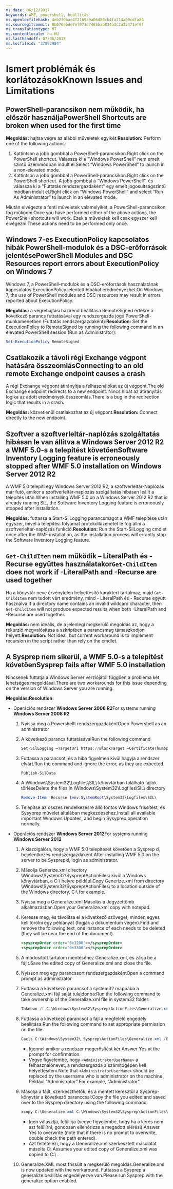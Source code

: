 ```yaml
---
ms.date: 06/12/2017
keywords: WMF, powershell, beállítás
ms.openlocfilehash: 4eb2f0bac4f2169a9a06d80cb4fa214a09cdfa86
ms.sourcegitcommit: 8b076ebde7ef971d7465bab834a3c2a32471ef6f
ms.translationtype: MT
ms.contentlocale: hu-HU
ms.lasthandoff: 07/06/2018
ms.locfileid: "37892984"
---
```

# <a name="known-issues-and-limitations"></a><span data-ttu-id="3f031-102">Ismert problémák és korlátozások</span><span class="sxs-lookup"><span data-stu-id="3f031-102">Known Issues and Limitations</span></span>

## <a name="powershell-shortcuts-are-broken-when-used-for-the-first-time"></a><span data-ttu-id="3f031-103">PowerShell-parancsikon nem működik, ha először használja</span><span class="sxs-lookup"><span data-stu-id="3f031-103">PowerShell Shortcuts are broken when used for the first time</span></span>

<span data-ttu-id="3f031-104">**Megoldás:** hajtsa végre az alábbi műveletek egyikét:</span><span class="sxs-lookup"><span data-stu-id="3f031-104">**Resolution:** Perform one of the following actions:</span></span>

1. <span data-ttu-id="3f031-105">Kattintson a jobb gombbal a PowerShell-parancsikon.</span><span class="sxs-lookup"><span data-stu-id="3f031-105">Right click on the PowerShell shortcut.</span></span> <span data-ttu-id="3f031-106">Válassza ki a "Windows PowerShell" nem emelt szintű üzemmódban indult el.</span><span class="sxs-lookup"><span data-stu-id="3f031-106">Select “Windows PowerShell” to launch in a non-elevated mode.</span></span>
2. <span data-ttu-id="3f031-107">Kattintson a jobb gombbal a PowerShell-parancsikon.</span><span class="sxs-lookup"><span data-stu-id="3f031-107">Right click on the PowerShell shortcut.</span></span> <span data-ttu-id="3f031-108">A jobb gombbal a "Windows PowerShell", és válassza ki a "Futtatás rendszergazdaként" egy emelt jogosultságszintű módban indult el.</span><span class="sxs-lookup"><span data-stu-id="3f031-108">Right click on “Windows PowerShell” and select “Run As Administrator” to launch in an elevated mode.</span></span>

<span data-ttu-id="3f031-109">Miután elvégezte a fenti műveletek valamelyikét, a PowerShell-parancsikon fog működni.</span><span class="sxs-lookup"><span data-stu-id="3f031-109">Once you have performed either of the above actions, the PowerShell shortcuts will work.</span></span> <span data-ttu-id="3f031-110">Ezek a műveletek kell csak egyszer kell elvégezni.</span><span class="sxs-lookup"><span data-stu-id="3f031-110">These actions need to be performed only once.</span></span>

## <a name="powershell-modules-and-dsc-resources-report-errors-about-executionpolicy-on-windows-7"></a><span data-ttu-id="3f031-111">Windows 7-es ExecutionPolicy kapcsolatos hibák PowerShell-modulok és a DSC-erőforrások jelentése</span><span class="sxs-lookup"><span data-stu-id="3f031-111">PowerShell Modules and DSC Resources report errors about ExecutionPolicy on Windows 7</span></span>

<span data-ttu-id="3f031-112">Windows 7, a PowerShell-modulok és a DSC-erőforrások használatának kapcsolatos ExecutionPolicy jelentett hibákat eredményezhet.</span><span class="sxs-lookup"><span data-stu-id="3f031-112">On Windows 7, the use of PowerShell modules and DSC resources may result in errors reported about ExecutionPolicy.</span></span>

<span data-ttu-id="3f031-113">**Megoldás:** a végrehajtási házirend beállítása RemoteSigned értékre a következő parancs futtatásával egy rendszergazda jogú PowerShell-munkamenetben (Futtatás rendszergazdaként):</span><span class="sxs-lookup"><span data-stu-id="3f031-113">**Resolution:** Set the ExecutionPolicy to RemoteSigned by running the following command in an elevated PowerShell session (Run as Administrator):</span></span>

```powershell
Set-ExecutionPolicy RemoteSigned
```

## <a name="connecting-to-an-old-remote-exchange-endpoint-causes-a-crash"></a><span data-ttu-id="3f031-114">Csatlakozik a távoli régi Exchange végpont hatására összeomlás</span><span class="sxs-lookup"><span data-stu-id="3f031-114">Connecting to an old remote Exchange endpoint causes a crash</span></span>

<span data-ttu-id="3f031-115">A régi Exchange végpont átirányítja a felhasználókat az új végpont.</span><span class="sxs-lookup"><span data-stu-id="3f031-115">The old Exchange endpoint redirects to a new endpoint.</span></span> <span data-ttu-id="3f031-116">Nincs hibát az átirányítás logika az adott eredmények összeomlás.</span><span class="sxs-lookup"><span data-stu-id="3f031-116">There is a bug in the redirection logic that results in a crash.</span></span>

<span data-ttu-id="3f031-117">**Megoldás:** közvetlenül csatlakozhat az új végpont.</span><span class="sxs-lookup"><span data-stu-id="3f031-117">**Resolution:** Connect directly to the new endpoint.</span></span>

## <a name="software-inventory-logging-feature-is-erroneously-stopped-after-wmf-50-installation-on-windows-server-2012-r2"></a><span data-ttu-id="3f031-118">Szoftver a szoftverleltár-naplózás szolgáltatás hibásan le van állítva a Windows Server 2012 R2 a WMF 5.0-s a telepítést követően</span><span class="sxs-lookup"><span data-stu-id="3f031-118">Software Inventory Logging feature is erroneously stopped after WMF 5.0 installation on Windows Server 2012 R2</span></span>

<span data-ttu-id="3f031-119">A WMF 5.0 telepíti egy Windows Server 2012 R2, a szoftverleltár-Naplózás már futó, amikor a szoftverleltár-naplózás szolgáltatás hibásan leállt a telepítés után.</span><span class="sxs-lookup"><span data-stu-id="3f031-119">When installing WMF 5.0 on a Windows Server 2012 R2 that is already running SIL, the Software Inventory Logging feature is erroneously stopped after installation.</span></span>

<span data-ttu-id="3f031-120">**Megoldás:** futtassa a Start-SilLogging parancsmagot a WMF telepítése után egyszer, mivel a telepítési folyamat protokollüzenetet le fog állni a szoftverleltár-naplózás funkció.</span><span class="sxs-lookup"><span data-stu-id="3f031-120">**Resolution:** Run the Start-SilLogging cmdlet once after the WMF installation, as the installation process will errantly stop the Software Inventory Logging feature.</span></span>

## <a name="get-childitem-does-not-work-if--literalpath-and--recurse-are-used-together"></a><span data-ttu-id="3f031-121">`Get-ChildItem` nem működik – LiteralPath és - Recurse együttes használatakor</span><span class="sxs-lookup"><span data-stu-id="3f031-121">`Get-ChildItem` does not work if -LiteralPath and -Recurse are used together</span></span>

<span data-ttu-id="3f031-122">Ha a könyvtár neve érvénytelen helyettesítő karaktert tartalmaz, majd `Get-ChildItem` nem tudott várt eredmény, mind - LiteralPath és - Recurse együtt használva.</span><span class="sxs-lookup"><span data-stu-id="3f031-122">If a directory name contains an invalid wildcard character, then `Get-ChildItem` will not produce expected results when both -LiteralPath and -Recurse are used together.</span></span>

<span data-ttu-id="3f031-123">**Megoldás:** nem ideális, de a jelenlegi megkerülő megoldás az, hogy a rekurzió megvalósítása a szkriptben a parancsmag támaszkodjon helyett.</span><span class="sxs-lookup"><span data-stu-id="3f031-123">**Resolution:** Not ideal, but current workaround is to implement recursion in the script rather than rely on the cmdlet.</span></span>

## <a name="sysprep-fails-after-wmf-50-installation"></a><span data-ttu-id="3f031-124">A Sysprep nem sikerül, a WMF 5.0-s a telepítést követően</span><span class="sxs-lookup"><span data-stu-id="3f031-124">Sysprep fails after WMF 5.0 installation</span></span>

<span data-ttu-id="3f031-125">Nincsenek futtatja a Windows Server verziójától függően a probléma két lehetséges megoldásai.</span><span class="sxs-lookup"><span data-stu-id="3f031-125">There are two workarounds for this issue depending on the version of Windows Server you are running.</span></span>

<span data-ttu-id="3f031-126">**Megoldás:**</span><span class="sxs-lookup"><span data-stu-id="3f031-126">**Resolution:**</span></span>

- <span data-ttu-id="3f031-127">Operációs rendszer **Windows Server 2008 R2**</span><span class="sxs-lookup"><span data-stu-id="3f031-127">For systems running **Windows Server 2008 R2**</span></span>
  1. <span data-ttu-id="3f031-128">Nyissa meg a Powershellt rendszergazdaként</span><span class="sxs-lookup"><span data-stu-id="3f031-128">Open Powershell as an administrator</span></span>
  2. <span data-ttu-id="3f031-129">A következő parancs futtatásával</span><span class="sxs-lookup"><span data-stu-id="3f031-129">Run the following command</span></span>

     ```powershell
     Set-SilLogging –TargetUri https://BlankTarget –CertificateThumbprint 0123456789
     ```

  3. <span data-ttu-id="3f031-130">Futtassa a parancsot, és a hiba figyelmen kívül hagyja a rendszer elvárt.</span><span class="sxs-lookup"><span data-stu-id="3f031-130">Run the command and ignore the error, as they are expected.</span></span>

     ```powershell
     Publish-SilData
     ```

  4. <span data-ttu-id="3f031-131">A \Windows\System32\Logfiles\SIL\ könyvtárban található fájlok törlése</span><span class="sxs-lookup"><span data-stu-id="3f031-131">Delete the files in  \Windows\System32\Logfiles\SIL\ directory</span></span>

     ```powershell
     Remove-Item -Recurse $env:SystemRoot\System32\Logfiles\SIL\
     ```

  5. <span data-ttu-id="3f031-132">Telepítse az összes rendelkezésre álló fontos Windows frissítést, és Sysyprep művelet általában megkezdéséhez.</span><span class="sxs-lookup"><span data-stu-id="3f031-132">Install all available important Windows Updates, and begin Sysyprep operation normally.</span></span>

- <span data-ttu-id="3f031-133">Operációs rendszer **Windows Server 2012**</span><span class="sxs-lookup"><span data-stu-id="3f031-133">For systems running **Windows Server 2012**</span></span>
  1. <span data-ttu-id="3f031-134">A kiszolgálóra, hogy a WMF 5.0 telepítését követően a Sysprep d, bejelentkezés rendszergazdaként.</span><span class="sxs-lookup"><span data-stu-id="3f031-134">After installing WMF 5.0 on the server to be Sysprep’d, login as administrator.</span></span>
  2. <span data-ttu-id="3f031-135">Másolja Generize.xml directory \Windows\System32\Sysprep\ActionFiles\ kívül a Windows könyvtárban, a C:\ helyre például.</span><span class="sxs-lookup"><span data-stu-id="3f031-135">Copy Generize.xml from directory \Windows\System32\Sysprep\ActionFiles\ to a location outside of the Windows directory, C:\ for example.</span></span>
  3. <span data-ttu-id="3f031-136">Nyissa meg a Generalize.xml Másolás a Jegyzettömb alkalmazásban.</span><span class="sxs-lookup"><span data-stu-id="3f031-136">Open your Generalize.xml copy with notepad.</span></span>
  4. <span data-ttu-id="3f031-137">Keresse meg, és távolítsa el a következő szöveget, minden egyes kell törölni egy példányát (fogják a dokumentum végén).</span><span class="sxs-lookup"><span data-stu-id="3f031-137">Find and remove the following text, one instance of each needs to be deleted (they will be near the end of the document).</span></span>

     ```xml
     <sysprepOrder order="0x3200"></sysprepOrder>
     <sysprepOrder order="0x3300"></sysprepOrder>
     ```

  5. <span data-ttu-id="3f031-138">A módosított tartalom mentéséhez Generalize.xml, és zárja be a fájlt.</span><span class="sxs-lookup"><span data-stu-id="3f031-138">Save the edited copy of Generalize.xml and close the file.</span></span>
  6. <span data-ttu-id="3f031-139">Nyisson meg egy parancssort rendszergazdaként</span><span class="sxs-lookup"><span data-stu-id="3f031-139">Open a command prompt as administrator</span></span>
  7. <span data-ttu-id="3f031-140">Futtassa a következő parancsot a system32 mappába a Generalize.xml fájl saját tulajdonba:</span><span class="sxs-lookup"><span data-stu-id="3f031-140">Run the following command to take ownership of the Generalize.xml file in system32 folder:</span></span>

     ```powershell
     Takeown /f C:\Windows\System32\Sysprep\ActionFiles\Generalize.xml
     ```

  8. <span data-ttu-id="3f031-141">Futtassa a következő parancsot a fájl a megfelelő engedély beállítása:</span><span class="sxs-lookup"><span data-stu-id="3f031-141">Run the following command to set appropriate permission on the file:</span></span>

     ```powershell
     Cacls C:\Windows\System32\ Sysprep\ActionFiles\Generalize.xml /G `<AdministratorUserName>`:F
     ```

     - <span data-ttu-id="3f031-142">Igennel amikor a rendszer megerősítést kér.</span><span class="sxs-lookup"><span data-stu-id="3f031-142">Answer Yes at the prompt for confirmation.</span></span>
     - <span data-ttu-id="3f031-143">Vegye figyelembe, hogy `<AdministratorUserName>` a felhasználónevet, a rendszergazda a számítógépen kell helyettesíteni.</span><span class="sxs-lookup"><span data-stu-id="3f031-143">Note that `<AdministratorUserName>` should be replaced by the username who is administrator on the machine.</span></span> <span data-ttu-id="3f031-144">Például "Administrator".</span><span class="sxs-lookup"><span data-stu-id="3f031-144">For example, "Administrator".</span></span>

  9. <span data-ttu-id="3f031-145">Másolja a fájlt, szerkeszthetők, és a mentett keresztül a Sysprep-könyvtár a következő paranccsal:</span><span class="sxs-lookup"><span data-stu-id="3f031-145">Copy the file you edited and saved over to the Sysprep directory using the following command:</span></span>

     ```powershell
     xcopy C:\Generalize.xml C:\Windows\System32\Sysprep\ActionFiles\Generalize.xml
     ```

     - <span data-ttu-id="3f031-146">Igen választja, felülírja (vegye figyelembe, hogy ha a kérés nem azt felülírni, gondosan ellenőrizze a megadott elérési).</span><span class="sxs-lookup"><span data-stu-id="3f031-146">Answer Yes to overwrite (note that if there is no prompt to overwrite, double check the path entered).</span></span>
     - <span data-ttu-id="3f031-147">Azt feltételezi, hogy a Generalize.xml szerkesztett másolatát másolta C:\.</span><span class="sxs-lookup"><span data-stu-id="3f031-147">Assumes your edited copy of Generalize.xml was copied to C:\ .</span></span>

  10. <span data-ttu-id="3f031-148">Generalize.XML most frissült a megkerülő megoldás.</span><span class="sxs-lookup"><span data-stu-id="3f031-148">Generalize.xml is now updated with the workaround.</span></span> <span data-ttu-id="3f031-149">Futtassa a Sysprep a generalize beállítás engedélyezve van.</span><span class="sxs-lookup"><span data-stu-id="3f031-149">Please run Sysprep with the generalize option enabled.</span></span>